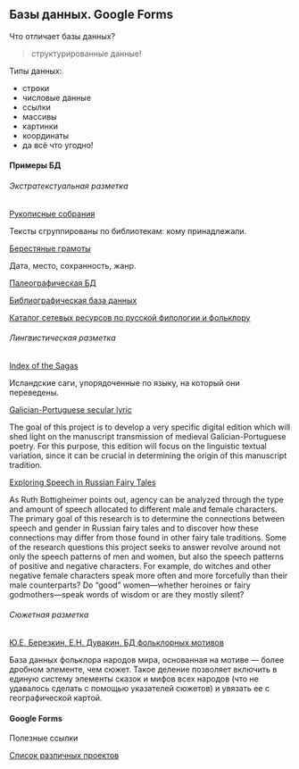 ## Базы данных. Google Forms

Что отличает базы данных?

> структурированные данные!

Типы данных:

* строки
* числовые данные
* ссылки
* массивы
* картинки
* координаты
* да всё что угодно!

#### Примеры БД

###### Экстратекстуальная разметка  

[Рукописные собрания](http://old.stsl.ru/manuscripts/index.php)  

Тексты сгруппированы по библиотекам: кому принадлежали.  

[Берестяные грамоты](http://gramoty.ru/index.php?key=bb)  

Дата, место, сохранность, жанр. 

[Палеографическая БД](http://www.digipal.eu/)

[Библиографическая база данных](http://www.feb-web.ru/biblio/)  

[Каталог сетевых ресурсов по русской филологии и фольклору](http://www.feb-web.ru/feb/feb/sites.htm)

###### Лингвистическая разметка

[Index of the Sagas](http://sagadb.org/index_az)  

Исландские саги, упорядоченные по языку, на который они переведены.

[Galician-Portuguese secular lyric](http://gl-pt.obdurodon.org/)	

The goal of this project is to develop a very specific digital edition which will shed light on the manuscript transmission of medieval Galician-Portuguese poetry. For this purpose, this edition will focus on the linguistic textual variation, since it can be crucial in determining the origin of this manuscript tradition.

[Exploring Speech in Russian Fairy Tales](http://ft.obdurodon.org/index.html)  

As Ruth Bottigheimer points out, agency can be analyzed through the type and amount of speech allocated to different male and female characters. The primary goal of this research is to determine the connections between speech and gender in Russian fairy tales and to discover how these connections may differ from those found in other fairy tale traditions. Some of the research questions this project seeks to answer revolve around not only the speech patterns of men and women, but also the speech patterns of positive and negative characters. For example, do witches and other negative female characters speak more often and more forcefully than their male counterparts? Do “good” women—whether heroines or fairy godmothers—speak words of wisdom or are they mostly silent?  

###### Сюжетная разметка

[Ю.Е. Березкин, Е.Н. Дувакин. БД фольклорных мотивов](http://ruthenia.ru/folklore/berezkin/)  

База данных фольклора народов мира, основанная на мотиве — более дробном элементе, чем сюжет. Такое деление позволяет включить в единую систему элементы сказок и мифов всех народов \(что не удавалось сделать с помощью указателей сюжетов\) и увязать ее с географической картой.

#### Google Forms



Полезные ссылки

[Список различных проектов](http://obdurodon.org/)  
